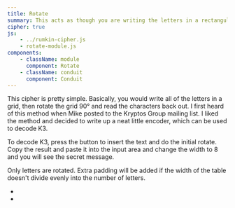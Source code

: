 ```yaml
---
title: Rotate
summary: This acts as though you are writing the letters in a rectangular grid and then rotating the grid to the left or right 90°
cipher: true
js:
    - ../rumkin-cipher.js
    - rotate-module.js
components:
    - className: module
      component: Rotate
    - className: conduit
      component: Conduit
---
```



This cipher is pretty simple.  Basically, you would write all of the letters in a grid, then rotate the grid 90&deg; and read the characters back out.  I first heard of this method when Mike posted to the Kryptos Group mailing list.  I liked the method and decided to write up a neat little encoder, which can be used to decode K3.

To decode K3, press the button to insert the text and do the initial rotate. Copy the result and paste it into the input area and change the width to 8 and you will see the secret message.

Only letters are rotated. Extra padding will be added if the width of the table doesn't divide evenly into the number of letters.

- <span class="conduit" data-label="Kryptos K3" data-topic="rotate" data-payload-direction="CLOCKWISE" data-payload-alphabet="English" data-payload-width="24" data-payload-input="ENDyaHrOHNLSRHEOCPTEOIBIDYSHNAIA
CHTNREYULDSLLSLLNOHSNOSMRWXMNE
TPRNGATIHNRARPESLNNELEBLPIIACAE
WMTWNDITEENRAHCTENEUDRETNHAEOE
TFOLSEDTIWENHAEIOYTEYQHEENCTAYCR
EIFTBRSPAMHHEWENATAMATEGYEERLB
TEEFOASFIOTUETUAEOTOARMAEERTNRTI
BSEDDNIAAHTTMSTEWPIEROAGRIEWFEB
AECTDDHILCEIHSITEGOEAOSDDRYDLORIT
RKLMLEHAGTDHARDPNEOHMGFMFEUHE
ECDMRIPFEIMEHNLSSTTRTVDOHW?"></span>
- <span class="conduit" data-label="Kryptos K3 With Spaces" data-topic="rotate" data-payload-direction="CLOCKWISE" data-payload-alphabet="English" data-payload-width="24" data-payload-input="ENDYAH ROHNLSRHEO CPTEOI BID YSHNAIA CH TNREYUL DSLLSL LNOH SNOSMRWXMN ETP RNGAT IHNR AR PES LNNELEB LPI IACAEWM TWND ITEENRAHC TENEU D RETN H AEOE TFOLSE DT IWE NHAEI OYTE YQHE ENCTAY CRE IFTB RSPAMHHE WEN ATAM A TEGYEE R LBTEEFOA SFI OTUETU AEO TOARMA EE RTN RTI BSE DDNIAAHT TMST EWP IEROAGR IEWFEB AEC TDDHI LC EIHSITE GOE AOSDDRYDL ORITRKL ML EHA GTDH ARDPNE OHMGFMF EUHE ECD MRIP F EIM EHN LSS TTRTVDOH W (?)"></span>

<div class="module"></div>
